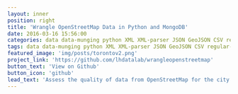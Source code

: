 ```yaml
---
layout: inner
position: right
title: 'Wrangle OpenStreetMap Data in Python and MongoDB'
date: 2016-03-16 15:56:00
categories: data data-munging python XML XML-parser JSON GeoJSON CSV regular-expressions MongoDB aggregation-framework geospatial-indexes Toronto
tags: data data-munging python XML XML-parser JSON GeoJSON CSV regular-expressions MongoDB aggregation-framework geospatial-indexes Toronto
featured_image: 'img/posts/torontov2.png'
project_link: 'https://github.com/lhdatalab/wrangleopenstreetmap'
button_text: 'View on Github'
button_icon: 'github'
lead_text: 'Assess the quality of data from OpenStreetMap for the city of Torornto using Python, Canada and explore the city by querying the data in MongoDB.'
---
```

